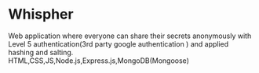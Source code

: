# Whispher
Web application where everyone can share their secrets anonymously with Level 5 authentication(3rd party google authentication ) and applied hashing and salting.
HTML,CSS,JS,Node.js,Express.js,MongoDB(Mongoose)
